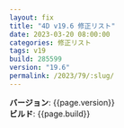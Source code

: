 ```yaml
---
layout: fix
title: "4D v19.6 修正リスト"
date: 2023-03-20 08:00:00
categories: 修正リスト
tags: v19 
build: 285599
version: "19.6"
permalink: /2023/79/:slug/
---
```


**バージョン**: {{page.version}}  
**ビルド**: {{page.build}} 

